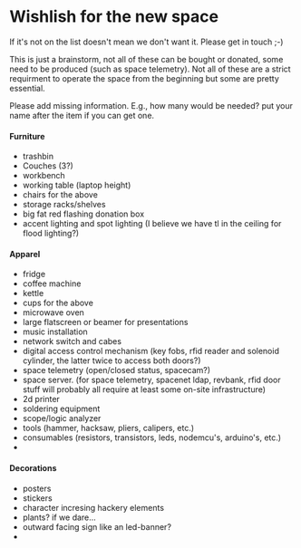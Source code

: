 # Wishlish for the new space

If it's not on the list doesn't mean we don't want it. Please get in touch ;-)

This is just a brainstorm, not all of these can be bought or donated, some need to be produced (such as space telemetry). Not all of these are a strict requirment to operate the space from the beginning but some are pretty essential.

Please add missing information. E.g., how many would be needed? put your name after the item if you can get one.

#### Furniture
* trashbin
* Couches (3?)
* workbench
* working table (laptop height)
* chairs for the above
* storage racks/shelves
* big fat red flashing donation box
* accent lighting and spot lighting (I believe we have tl in the ceiling for flood lighting?)


#### Apparel
* fridge
* coffee machine
* kettle
* cups for the above
* microwave oven
* large flatscreen or beamer for presentations
* music installation
* network switch and cabes
* digital access control mechanism (key fobs, rfid reader and solenoid cylinder, the latter twice to access both doors?)
* space telemetry (open/closed status, spacecam?)
* space server. (for space telemetry, spacenet ldap, revbank, rfid door stuff will probably all require at least some on-site infrastructure)
* 2d printer
* soldering equipment
* scope/logic analyzer
* tools (hammer, hacksaw, pliers, calipers, etc.)
* consumables (resistors, transistors, leds, nodemcu's, arduino's, etc.)
* 

#### Decorations
* posters
* stickers
* character incresing hackery elements
* plants? if we dare...
* outward facing sign like an led-banner?
* 
